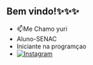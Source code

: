 ## Bem vindo!✨✨✨

  
-  📫Me Chamo yuri
-  Aluno-SENAC
-  Iniciante na programçao
-  [![Instagram](https://img.shields.io/badge/Instagram-%23E4405F.svg?logo=Instagram&logoColor=white)](https;//instagram.com/yurihgo.rosa)
